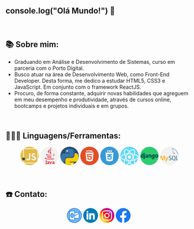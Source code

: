 
## console.log("Olá Mundo!") :wave:

<p>&nbsp;</p>

## 📚 Sobre mim:

- Graduando em Análise e Desenvolvimento de Sistemas, curso em parceria com o Porto Digital.
- Busco atuar na área de Desenvolvimento Web, como Front-End Developer. Desta forma, me dedico a estudar HTML5, CSS3 e JavaScript. Em conjunto com o framework ReactJS.
- Procuro, de forma constante, adquirir novas habilidades que agreguem em meu desempenho e produtividade, através de cursos online, bootcamps e projetos individuais e em grupos.

<p>&nbsp;</p>

## 👨🏻‍💻 Linguagens/Ferramentas:

<p align="center">
<img align="center">
<img src="https://github.com/Rennan-sbarros/rennan-sbarros/blob/main/Diversos/icon-javascript.png" alt="javascript" width="50" height="50"/>
<img src="https://github.com/Rennan-sbarros/rennan-sbarros/blob/main/Diversos/java.png" alt="java" width="50" height="50"/> 
<img src="https://github.com/Rennan-sbarros/rennan-sbarros/blob/main/Diversos/icon-python.png" alt="python" width="50" height="50"/> 
<img src="https://github.com/Rennan-sbarros/rennan-sbarros/blob/main/Diversos/icon-html.png" alt="html" width="50" height="50"/> 
<img src="https://github.com/Rennan-sbarros/rennan-sbarros/blob/main/Diversos/icon-css.png" alt="css3" width="50" height="50"/> 
<img src="https://github.com/Rennan-sbarros/rennan-sbarros/blob/main/Diversos/react.png" alt="react" width="50" height="50"/> 
<img src="https://github.com/Rennan-sbarros/rennan-sbarros/blob/main/Diversos/icon-djangoo.png" alt="django" width="50" height="50"/> 
<img src="https://github.com/Rennan-sbarros/rennan-sbarros/blob/main/Diversos/icon-mysql.png" alt="mysql" width="50" height="50"/>
</div>

<p>&nbsp;</p>

## ☎️ Contato:

<p align="center">
<a href=mailto:rennansbarros@hotmail.com><img src="https://github.com/Rennan-sbarros/rennan-sbarros/blob/main/Diversos/icon-outlook.png" alt='outlook' height='40'></a>
<a href = https://www.linkedin.com/in/rennan-candido1/><img src="https://github.com/Rennan-sbarros/rennan-sbarros/blob/main/Diversos/icon-linkedlin.png" alt='linkedlin' height='40'></a>
<a href = https://www.instagram.com/rennan_candid0//><img src="https://github.com/Rennan-sbarros/rennan-sbarros/blob/main/Diversos/icon-instagram.png" alt='linkedin' height='40'></a>
<a href = https://www.facebook.com/rennan.candido.1//><img src="https://github.com/Rennan-sbarros/rennan-sbarros/blob/main/Diversos/icon-facebook.png" alt='facebook' height='40'></a>

